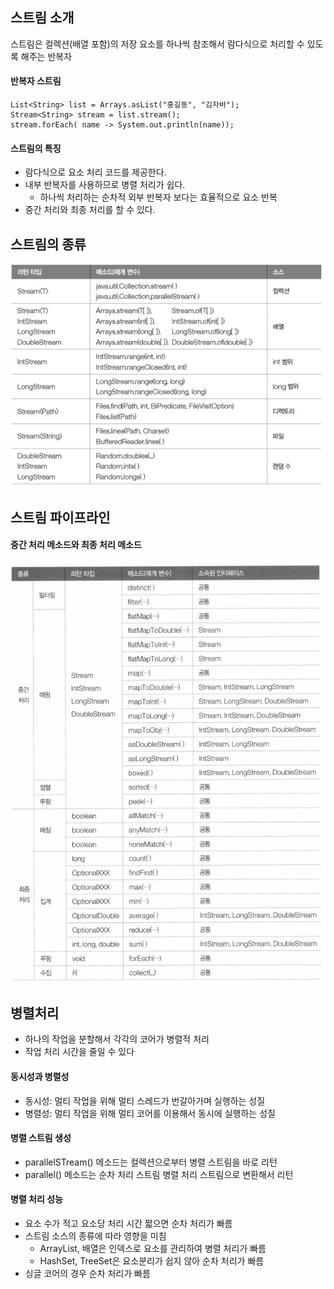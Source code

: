 ## 스트림 소개
스트림은 컬렉션(배열 포함)의 저장 요소를 하나씩 참조해서 람다식으로 처리할 수 있도록 해주는 반복자

#### 반복자 스트림

```
List<String> list = Arrays.asList("홍길동", "김자바");
Stream<String> stream = list.stream();
stream.forEach( name -> System.out.println(name));
```

#### 스트림의 특징
* 람다식으로 요소 처리 코드를 제공한다.
* 내부 반복자를 사용하므로 병렬 처리가 쉽다.
  * 하나씩 처리하는 순차적 외부 반복자 보다는 효율적으로 요소 반복 
* 중간 처리와 최종 처리를 할 수 있다.

## 스트림의 종류
![streamType](StreamType.png)

## 스트림 파이프라인

#### 중간 처리 메소드와 최종 처리 메소드
![stream2](streamMidFinalMethod.png)

## 병렬처리
* 하나의 작업을 분할해서 각각의 코어가 병렬적 처리
* 작업 처리 시간을 줄일 수 있다

#### 동시성과 병렬성
* 동시성: 멀티 작업을 위해 멀티 스레드가 번갈아가며 실행하는 성질
* 병렬성: 멀티 작업을 위해 멀티 코어를 이용해서 동시에 실행하는 성질

#### 병렬 스트림 생성
* parallelSTream() 메소드는 컬렉션으로부터 병렬 스트림을 바로 리턴
* parallel() 메소드는 순차 처리 스트림 병렬 처리 스트림으로 변환해서 리턴

#### 병렬 처리 성능
* 요소 수가 적고 요소당 처리 시간 짧으면 순차 처리가 빠름
* 스트림 소스의 종류에 따라 영향을 미침
  * ArrayList, 배열은 인덱스로 요소를 관리하여 병렬 처리가 빠름
  * HashSet, TreeSet은 요소분리가 쉽지 않아 순차 처리가 빠름
* 싱글 코어의 경우 순차 처리가 빠름
